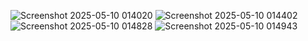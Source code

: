 ![Screenshot 2025-05-10 014020](https://github.com/user-attachments/assets/e08cec00-6001-4359-9689-0af8bb9089d7)
![Screenshot 2025-05-10 014402](https://github.com/user-attachments/assets/0f525de7-39cb-465d-a856-26ad43b57dda)
![Screenshot 2025-05-10 014828](https://github.com/user-attachments/assets/9f9de9ca-bde0-4814-8b74-6390eda1917c)
![Screenshot 2025-05-10 014943](https://github.com/user-attachments/assets/81fb3ec4-2040-4fb8-b08a-2ff7f9f71fcc)

